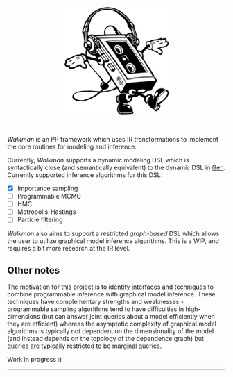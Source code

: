 <p align="center">
<img height="250px" src="img/walkman.jpeg"/>
</p>
<br>

_Walkman_ is an PP framework which uses IR transformations to implement the core routines for modeling and inference.

Currently, _Walkman_ supports a dynamic modeling DSL which is syntactically close (and semantically equivalent) to the dynamic DSL in [Gen](https://www.gen.dev/). Currently supported inference algorithms for this DSL:
- [X] Importance sampling
- [ ] Programmable MCMC
- [ ] HMC
- [ ] Metropolis-Hastings
- [ ] Particle filtering

_Walkman_ also aims to support a restricted _graph-based_ DSL which allows the user to utilize graphical model inference algorithms. This is a WIP, and requires a bit more research at the IR level.

## Other notes

The motivation for this project is to identify interfaces and techniques to combine programmable inference with graphical model inference. These techniques have complementary strengths and weaknesses - programmable sampling algorithms tend to have difficulties in high-dimensions (but can answer joint queries about a model efficiently when they are efficient) whereas the asymptotic complexity of graphical model algorithms is typically not dependent on the dimensionality of the model (and instead depends on the topology of the dependence graph) but queries are typically restricted to be marginal queries.


Work in progress :)

---
